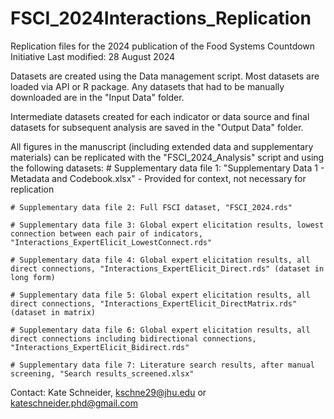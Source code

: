 # FSCI_2024Interactions_Replication
Replication files for the 2024 publication of the Food Systems Countdown Initiative
Last modified: 28 August 2024


Datasets are created using the Data management script. Most datasets are loaded via API or R package. Any datasets that had to be manually downloaded are in the "Input Data" folder. 

Intermediate datasets created for each indicator or data source and final datasets for subsequent analysis are saved in the "Output Data" folder. 

All figures in the manuscript (including extended data and supplementary materials) can be replicated with the "FSCI_2024_Analysis" script and using the following datasets:
	# Supplementary data file 1: "Supplementary Data 1 - Metadata and Codebook.xlsx" - Provided for context, not necessary for replication

	# Supplementary data file 2: Full FSCI dataset, "FSCI_2024.rds"

	# Supplementary data file 3: Global expert elicitation results, lowest connection between each pair of indicators, "Interactions_ExpertElicit_LowestConnect.rds"

	# Supplementary data file 4: Global expert elicitation results, all direct connections, "Interactions_ExpertElicit_Direct.rds" (dataset in long form)

	# Supplementary data file 5: Global expert elicitation results, all direct connections, "Interactions_ExpertElicit_DirectMatrix.rds" (dataset in matrix)

	# Supplementary data file 6: Global expert elicitation results, all direct connections including bidirectional connections, "Interactions_ExpertElicit_Bidirect.rds"

	# Supplementary data file 7: Literature search results, after manual screening, "Search results_screened.xlsx"

Contact: 
Kate Schneider, kschne29@jhu.edu or kateschneider.phd@gmail.com